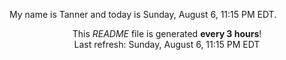 My name is Tanner and today is Sunday, August 6, 11:15 PM EDT.

<p align="center">This <i>README</i> file is generated <b>every 3 hours</b>!</br>Last refresh: Sunday, August 6, 11:15 PM EDT<br /></p>
